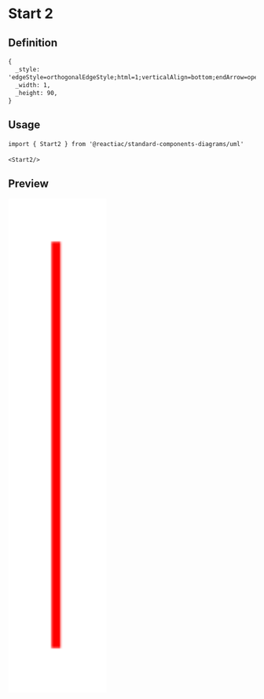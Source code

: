 # Start 2

## Definition

```
{
  _style: 'edgeStyle=orthogonalEdgeStyle;html=1;verticalAlign=bottom;endArrow=open;endSize=8;strokeColor=#ff0000;',
  _width: 1,
  _height: 90,
}
```

## Usage

```
import { Start2 } from '@reactiac/standard-components-diagrams/uml'

<Start2/>
```

## Preview

<img src="./start-2.png" width="200"/>
